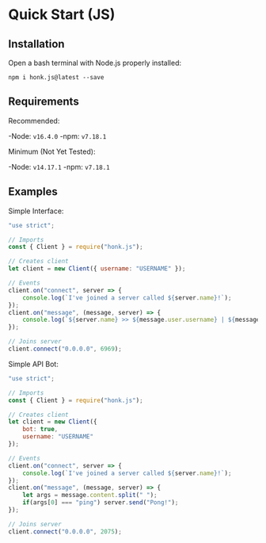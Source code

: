 # Quick Start (JS)

## Installation

Open a bash terminal with Node.js properly installed:

```
npm i honk.js@latest --save
```

## Requirements

Recommended:

-Node: `v16.4.0`
-npm: `v7.18.1`

Minimum (Not Yet Tested):

-Node: `v14.17.1`
-npm: `v7.18.1`

## Examples

Simple Interface:

```js
"use strict";

// Imports
const { Client } = require("honk.js");

// Creates client
let client = new Client({ username: "USERNAME" });

// Events
client.on("connect", server => {
    console.log(`I've joined a server called ${server.name}!`);
});
client.on("message", (message, server) => {
    console.log(`${server.name} >> ${message.user.username} | ${message.content}`);
});

// Joins server
client.connect("0.0.0.0", 6969);
```

Simple API Bot:

```js
"use strict";

// Imports
const { Client } = require("honk.js");

// Creates client
let client = new Client({
    bot: true,
    username: "USERNAME"
});

// Events
client.on("connect", server => {
    console.log(`I've joined a server called ${server.name}!`);
});
client.on("message", (message, server) => {
    let args = message.content.split(" ");
    if(args[0] === "ping") server.send("Pong!");
});

// Joins server
client.connect("0.0.0.0", 2075);
```
